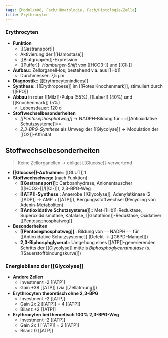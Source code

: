 ```yaml
---
tags: [Modul/m08, Fach/Hämatologie, Fach/Histologie/Zelle]
title: Erythrocyten
---
```

### Erythrocyten
- **Funktion**
	- [[Gastransport]]
	- Aktivierung der [[Hämostase]]
	- [[Blutgruppen]]-Expression
	- [[Puffer]]: *Hamburger-Shift* von [[HCO3-]] und [[Cl-]]
- **Aufbau**:: Zellorganell-los; bestehend v.a. aus [[Hb]]
	- Durchmesser: 7,5 μm
- **Diagnostik**:: [[Erythrocytenindices]]
- **Synthese**:: [[Erythropoese]] im [[Rotes Knochenmark]], stimuliert durch [[EPO]]
- **Abbau** in roter [[Milz]]-Pulpa (55%), [[Leber]] (40%) und [[Knochenmark]] (5%)
	- Lebensdauer: 120 d
- **Stoffwechselbesonderheiten**
	- *[[Pentosephosphatweg]]* → NADPH-Bildung für ==[[Antioxidative Schutzsysteme]]==
	- *2,3-BPG-Synthese* als Umweg der [[Glycolyse]] → Modulation der [[O2]]-Affinität

## Stoffwechselbesonderheiten
> Keine Zellorganellen → obligat [[Glucose]]-verwertend
- **[[Glucose]]-Aufnahme**:: [[GLUT]]1
- **Stoffwechselwege** (nach Funktion)
	- **[[Gastransport]]**:: Carboanhydrase, Anionentauscher ([[HCO3-]]/[[Cl-]]), 2,3-BPG-Weg
	- **[[ATP]]-Synthese**:: Anaerobe [[Glycolyse]], Adenylatkinase (2 [[ADP]] → AMP + [[ATP]]), Bergungsstoffwechsel (Recycling von Adenin-Metaboliten)
	- **[[Antioxidative Schutzsysteme]]**:: Met-[[Hb]]-Reduktase, Superoxiddismutase, Katalase, [[Glutathion]]-Reduktase, Oxidativer [[Pentosephosphatweg]]
- **Besonderheiten**
	- **[[Pentosephosphatweg]]**:: Bildung von ==NADPH== für [[Antioxidative Schutzsysteme]] (Defekt → [[G6PD-Mangel]])
	- **2,3-Biphosphglycerat**:: Umgehung eines [[ATP]]-generierenden Schritts der [[Glycolyse]] mittels *Biphosphoglyceratmutase* (s. [[Sauerstoffbindungskurve]])


### Energiebilanz der [[Glycolyse]]
- **Andere Zellen**
	- Investment -2 [[ATP]]
    - Gain +38 [[ATP]] (via [[Zellatmung]])
- **Erythrocyten theoretisch ohne 2,3-BPG**
	- Investment -2 [[ATP]]
    - Gain 2x 2 [[ATP]] = 4 [[ATP]]
    - Bilanz +2 [[ATP]]
- **Erythrocyten bei theroetisch 100% 2,3-BPG-Weg**
    - Investment -2 [[ATP]]
    - Gain 2x 1 [[ATP]] = 2 [[ATP]]
    - Bilanz 0 [[ATP]]